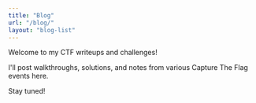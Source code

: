 ```yaml
---
title: "Blog"
url: "/blog/"
layout: "blog-list"
---
```


Welcome to my CTF writeups and challenges!

I'll post walkthroughs, solutions, and notes from various Capture The Flag events here.

Stay tuned!
